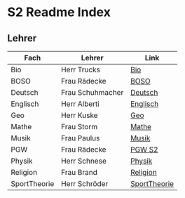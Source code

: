 # S2 Readme Index

## Lehrer

| Fach | Lehrer | Link |
| --- | --- | --- |
| Bio | Herr Trucks | [Bio](Bio/README.md) |
| BOSO | Frau Rädecke | [BOSO](Boso/README.md) |
| Deutsch | Frau Schuhmacher | [Deutsch](Deutsch/README.md) |
| Englisch | Herr Alberti | [Englisch](Englisch/README.md) |
| Geo | Herr Kuske | [Geo](Geo/README.md) |
| Mathe | Frau Storm | [Mathe](Mathe/README.md) |
| Musik | Frau Paulus | [Musik](Musik/README.md) |
| PGW | Frau Rädecke | [PGW S2](PGW%20S2.md) |
| Physik | Herr Schnese | [Physik](Physik%20S2.md) |
| Religion | Frau Brand | [Religion](Religion/README.md) |
| SportTheorie | Herr Schröder | [SportTheorie](SportTheorie/README.md) |